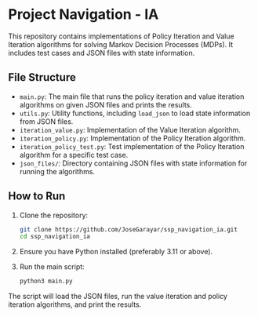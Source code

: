 # Project Navigation - IA

This repository contains implementations of Policy Iteration and Value Iteration algorithms for solving Markov Decision Processes (MDPs). It includes test cases and JSON files with state information.

## File Structure

- `main.py`: The main file that runs the policy iteration and value iteration algorithms on given JSON files and prints the results.
- `utils.py`: Utility functions, including `load_json` to load state information from JSON files.
- `iteration_value.py`: Implementation of the Value Iteration algorithm.
- `iteration_policy.py`: Implementation of the Policy Iteration algorithm.
- `iteration_policy_test.py`: Test implementation of the Policy Iteration algorithm for a specific test case.
- `json_files/`: Directory containing JSON files with state information for running the algorithms.

## How to Run

1. Clone the repository:
   ```sh
   git clone https://github.com/JoseGarayar/ssp_navigation_ia.git
   cd ssp_navigation_ia

2. Ensure you have Python installed (preferably 3.11 or above).

3. Run the main script:
   ```sh
   python3 main.py

The script will load the JSON files, run the value iteration and policy iteration algorithms, and print the results.